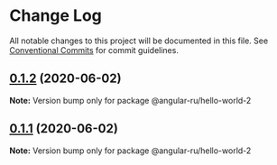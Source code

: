 # Change Log

All notable changes to this project will be documented in this file.
See [Conventional Commits](https://conventionalcommits.org) for commit guidelines.

## [0.1.2](https://github.com/Angular-RU/angular-ru-sdk/compare/v0.1.1...v0.1.2) (2020-06-02)

**Note:** Version bump only for package @angular-ru/hello-world-2





## [0.1.1](https://github.com/Angular-RU/angular-ru-sdk/compare/v0.1.0...v0.1.1) (2020-06-02)

**Note:** Version bump only for package @angular-ru/hello-world-2
